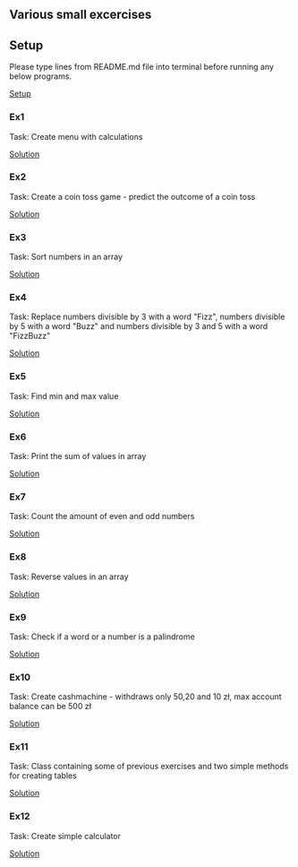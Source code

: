 ## Various small excercises

## Setup

Please type lines from README.md file into terminal before running any below programs.

[Setup](setup/README.md)

### Ex1

Task: Create menu with calculations

[Solution](ex1.js)

### Ex2

Task: Create a coin toss game - predict the outcome of a coin toss

[Solution](ex2.js)

### Ex3

Task: Sort numbers in an array

[Solution](ex3.js)

### Ex4

Task: Replace numbers divisible by 3 with a word "Fizz", numbers divisible by 5 with a word "Buzz" and numbers divisible by 3 and 5 with a word "FizzBuzz"

[Solution](ex4.js)

### Ex5

Task: Find min and max value

[Solution](ex5.js)

### Ex6

Task: Print the sum of values in array

[Solution](ex6.js)

### Ex7

Task: Count the amount of even and odd numbers

[Solution](ex7.js)

### Ex8

Task: Reverse values in an array

[Solution](ex8.js)

### Ex9

Task: Check if a word or a number is a palindrome

[Solution](ex9.js)

### Ex10

Task: Create cashmachine - withdraws only 50,20 and 10 zł, max account balance can be 500 zł

[Solution](ex10.js)

### Ex11

Task: Class containing some of previous exercises and two simple methods for creating tables

[Solution](ex11.js)

### Ex12

Task: Create simple calculator

[Solution](ex12.js)